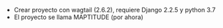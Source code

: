 - Crear proyecto con wagtail (2.6.2), requiere Django 2.2.5 y python 3.7
- El proyecto se llama MAPTITUDE (por ahora)


